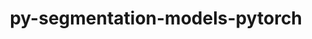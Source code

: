 ---
title: "py-segmentation-models-pytorch"
layout: cache
categories: [package, develop-2024-11-10]
meta: {"versions": ["0.3.4"], "compilers": ["apple-clang@=15.0.0", "gcc@=13.2.0"], "oss": ["ubuntu24.04", "ventura"], "platforms": ["darwin", "linux"], "targets": ["aarch64", "x86_64_v3"], "stacks": ["ml-darwin-aarch64-mps", "ml-linux-aarch64-cpu", "ml-linux-aarch64-cuda", "ml-linux-x86_64-cpu", "ml-linux-x86_64-cuda", "root"], "num_specs": 10, "num_specs_by_stack": {"root": 10, "ml-darwin-aarch64-mps": 2, "ml-linux-aarch64-cpu": 2, "ml-linux-aarch64-cuda": 2, "ml-linux-x86_64-cpu": 2, "ml-linux-x86_64-cuda": 2}}
spec_details: [{"hash": "b6h4znmsmn4yrswcw6wqylcn3q5csvbq", "compiler": "apple-clang@=15.0.0", "versions": ["0.3.4"], "os": "ventura", "platform": "darwin", "target": "aarch64", "variants": ["build_system=python_pip"], "stacks": ["root", "ml-darwin-aarch64-mps"], "size": "-", "tarball": "https://binaries.spack.io/develop-2024-11-10/build_cache/darwin-ventura-aarch64/apple-clang-15.0.0/py-segmentation-models-pytorch-0.3.4/darwin-ventura-aarch64-apple-clang-15.0.0-py-segmentation-models-pytorch-0.3.4-b6h4znmsmn4yrswcw6wqylcn3q5csvbq.spack"}, {"hash": "bxnrqpkllpg7xmh6uccjjhv5r2un4oei", "compiler": "apple-clang@=15.0.0", "versions": ["0.3.4"], "os": "ventura", "platform": "darwin", "target": "aarch64", "variants": ["build_system=python_pip"], "stacks": ["root", "ml-darwin-aarch64-mps"], "size": "-", "tarball": "https://binaries.spack.io/develop-2024-11-10/build_cache/darwin-ventura-aarch64/apple-clang-15.0.0/py-segmentation-models-pytorch-0.3.4/darwin-ventura-aarch64-apple-clang-15.0.0-py-segmentation-models-pytorch-0.3.4-bxnrqpkllpg7xmh6uccjjhv5r2un4oei.spack"}, {"hash": "icl4wm3wujorfwu6xekrh6n4sq5navxe", "compiler": "gcc@=13.2.0", "versions": ["0.3.4"], "os": "ubuntu24.04", "platform": "linux", "target": "aarch64", "variants": ["build_system=python_pip"], "stacks": ["root", "ml-linux-aarch64-cpu"], "size": "-", "tarball": "https://binaries.spack.io/develop-2024-11-10/build_cache/linux-ubuntu24.04-aarch64/gcc-13.2.0/py-segmentation-models-pytorch-0.3.4/linux-ubuntu24.04-aarch64-gcc-13.2.0-py-segmentation-models-pytorch-0.3.4-icl4wm3wujorfwu6xekrh6n4sq5navxe.spack"}, {"hash": "loymkezvsd7fjxauxzk4x72nkvzum2c7", "compiler": "gcc@=13.2.0", "versions": ["0.3.4"], "os": "ubuntu24.04", "platform": "linux", "target": "aarch64", "variants": ["build_system=python_pip"], "stacks": ["root", "ml-linux-aarch64-cpu"], "size": "-", "tarball": "https://binaries.spack.io/develop-2024-11-10/build_cache/linux-ubuntu24.04-aarch64/gcc-13.2.0/py-segmentation-models-pytorch-0.3.4/linux-ubuntu24.04-aarch64-gcc-13.2.0-py-segmentation-models-pytorch-0.3.4-loymkezvsd7fjxauxzk4x72nkvzum2c7.spack"}, {"hash": "m5zkp6th3s274nt5g53mkykjjhu3tu7u", "compiler": "gcc@=13.2.0", "versions": ["0.3.4"], "os": "ubuntu24.04", "platform": "linux", "target": "aarch64", "variants": ["build_system=python_pip"], "stacks": ["root", "ml-linux-aarch64-cuda"], "size": "-", "tarball": "https://binaries.spack.io/develop-2024-11-10/build_cache/linux-ubuntu24.04-aarch64/gcc-13.2.0/py-segmentation-models-pytorch-0.3.4/linux-ubuntu24.04-aarch64-gcc-13.2.0-py-segmentation-models-pytorch-0.3.4-m5zkp6th3s274nt5g53mkykjjhu3tu7u.spack"}, {"hash": "vapdgv6jocojd677wqgtdzul77xxh3os", "compiler": "gcc@=13.2.0", "versions": ["0.3.4"], "os": "ubuntu24.04", "platform": "linux", "target": "aarch64", "variants": ["build_system=python_pip"], "stacks": ["root", "ml-linux-aarch64-cuda"], "size": "-", "tarball": "https://binaries.spack.io/develop-2024-11-10/build_cache/linux-ubuntu24.04-aarch64/gcc-13.2.0/py-segmentation-models-pytorch-0.3.4/linux-ubuntu24.04-aarch64-gcc-13.2.0-py-segmentation-models-pytorch-0.3.4-vapdgv6jocojd677wqgtdzul77xxh3os.spack"}, {"hash": "3ii7xtnlv55mwtbektgsueakqnrhnefo", "compiler": "gcc@=13.2.0", "versions": ["0.3.4"], "os": "ubuntu24.04", "platform": "linux", "target": "x86_64_v3", "variants": ["build_system=python_pip"], "stacks": ["root", "ml-linux-x86_64-cpu"], "size": "-", "tarball": "https://binaries.spack.io/develop-2024-11-10/build_cache/linux-ubuntu24.04-x86_64_v3/gcc-13.2.0/py-segmentation-models-pytorch-0.3.4/linux-ubuntu24.04-x86_64_v3-gcc-13.2.0-py-segmentation-models-pytorch-0.3.4-3ii7xtnlv55mwtbektgsueakqnrhnefo.spack"}, {"hash": "455khpli6iu2sykkf6thlpk2or27ewt3", "compiler": "gcc@=13.2.0", "versions": ["0.3.4"], "os": "ubuntu24.04", "platform": "linux", "target": "x86_64_v3", "variants": ["build_system=python_pip"], "stacks": ["root", "ml-linux-x86_64-cpu"], "size": "-", "tarball": "https://binaries.spack.io/develop-2024-11-10/build_cache/linux-ubuntu24.04-x86_64_v3/gcc-13.2.0/py-segmentation-models-pytorch-0.3.4/linux-ubuntu24.04-x86_64_v3-gcc-13.2.0-py-segmentation-models-pytorch-0.3.4-455khpli6iu2sykkf6thlpk2or27ewt3.spack"}, {"hash": "6gydd2q33ntnyidwc2oxhfyirhh4l7it", "compiler": "gcc@=13.2.0", "versions": ["0.3.4"], "os": "ubuntu24.04", "platform": "linux", "target": "x86_64_v3", "variants": ["build_system=python_pip"], "stacks": ["root", "ml-linux-x86_64-cuda"], "size": "-", "tarball": "https://binaries.spack.io/develop-2024-11-10/build_cache/linux-ubuntu24.04-x86_64_v3/gcc-13.2.0/py-segmentation-models-pytorch-0.3.4/linux-ubuntu24.04-x86_64_v3-gcc-13.2.0-py-segmentation-models-pytorch-0.3.4-6gydd2q33ntnyidwc2oxhfyirhh4l7it.spack"}, {"hash": "xesyelsswgocdykeskuzqfjl2bte6l3k", "compiler": "gcc@=13.2.0", "versions": ["0.3.4"], "os": "ubuntu24.04", "platform": "linux", "target": "x86_64_v3", "variants": ["build_system=python_pip"], "stacks": ["root", "ml-linux-x86_64-cuda"], "size": "-", "tarball": "https://binaries.spack.io/develop-2024-11-10/build_cache/linux-ubuntu24.04-x86_64_v3/gcc-13.2.0/py-segmentation-models-pytorch-0.3.4/linux-ubuntu24.04-x86_64_v3-gcc-13.2.0-py-segmentation-models-pytorch-0.3.4-xesyelsswgocdykeskuzqfjl2bte6l3k.spack"}]
---